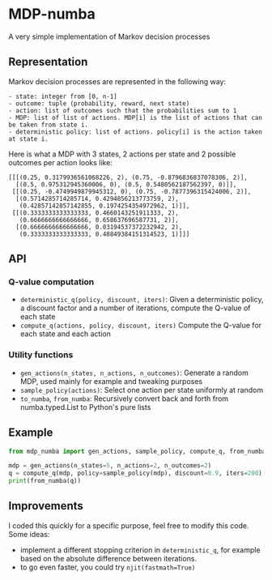 # MDP-numba

A very simple implementation of Markov decision processes

## Representation

Markov decision processes are represented in the following way:

    - state: integer from [0, n-1]
    - outcome: tuple (probability, reward, next state)
    - action: list of outcomes such that the probabilities sum to 1
    - MDP: list of list of actions. MDP[i] is the list of actions that can be taken from state i.
    - deterministic policy: list of actions. policy[i] is the action taken at state i.


Here is what a MDP with 3 states, 2 actions per state and 2 possible outcomes per action looks like:

```
[[[(0.25, 0.3179936561068226, 2), (0.75, -0.8796836837078306, 2)],
  [(0.5, 0.975312945360006, 0), (0.5, 0.5480562187562397, 0)]],
 [[(0.25, -0.4749949879945312, 0), (0.75, -0.7877396315424006, 2)],
  [(0.5714285714285714, 0.4294856213773759, 2),
   (0.42857142857142855, 0.1974254354972962, 1)]],
 [[(0.3333333333333333, 0.4660143251911333, 2),
   (0.6666666666666666, 0.658637696587731, 2)],
  [(0.6666666666666666, 0.03194537372232942, 2),
   (0.3333333333333333, 0.48849384151314523, 1)]]]
```

## API

### Q-value computation

- `deterministic_q(policy, discount, iters)`: Given a deterministic policy, a discount factor and a number of iterations, compute the Q-value of each state
- `compute_q(actions, policy, discount, iters)` Compute the Q-value for each state and each action

### Utility functions

- `gen_actions(n_states, n_actions, n_outcomes)`: Generate a random MDP, used mainly for example and tweaking purposes
- `sample_policy(actions)`: Select one action per state uniformly at random
- `to_numba`, `from_numba`: Recursively convert back and forth from numba.typed.List to Python's pure lists


## Example

```python
from mdp_numba import gen_actions, sample_policy, compute_q, from_numba

mdp = gen_actions(n_states=5, n_actions=2, n_outcomes=2)
q = compute_q(mdp, policy=sample_policy(mdp), discount=0.9, iters=200)
print(from_numba(q))
```


## Improvements

I coded this quickly for a specific purpose, feel free to modify this code. Some ideas:

- implement a different stopping criterion in `deterministic_q`, for example based on the absolute difference between iterations. 
- to go even faster, you could try `njit(fastmath=True)`

